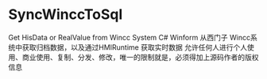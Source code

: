 # SyncWinccToSql
Get HisData or RealValue from Wincc System
C# Winform 
从西门子 Wincc系统中获取归档数据，以及通过HMIRuntime 获取实时数据
允许任何人进行个人使用、商业使用、复制、分发、修改，唯一的限制就是，必须得加上源码作者的版权信息
